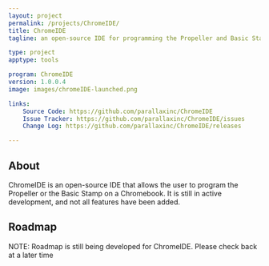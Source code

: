 ```yaml
---
layout: project
permalink: /projects/ChromeIDE/
title: ChromeIDE
tagline: an open-source IDE for programming the Propeller and Basic Stamp on a Chromebook

type: project
apptype: tools

program: ChromeIDE
version: 1.0.0.4
image: images/chromeIDE-launched.png

links:
    Source Code: https://github.com/parallaxinc/ChromeIDE
    Issue Tracker: https://github.com/parallaxinc/ChromeIDE/issues
    Change Log: https://github.com/parallaxinc/ChromeIDE/releases

---
```


<div class="row">
    <div class="portfolio-item col-sm-8 col-md-8">
        <h2>About</h2>
        <p>ChromeIDE is an open-source IDE that allows the user to program the Propeller or the Basic Stamp on a Chromebook. It is still in active development, and not all features have been added.</p>
    </div>
</div>

<div class="row">
    <div class="portfolio-item col-sm-8 col-md-8">
        <h2>Roadmap</h2>
        <p>NOTE: Roadmap is still being developed for ChromeIDE. Please check back at a later time</p>
    </div>
</div>